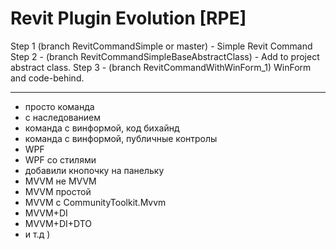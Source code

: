 # Revit Plugin Evolution [RPE]
Step 1 (branch RevitCommandSimple or master) - Simple Revit Command
Step 2 - (branch RevitCommandSimpleBaseAbstractClass) - Add to project abstract class.
Step 3 - (branch RevitCommandWithWinForm_1) WinForm and code-behind.

------------
- просто команда
- с наследованием
- команда с винформой, код бихайнд
- команда с винформой, публичные контролы
- WPF
- WPF со стилями
- добавили кнопочку на панельку
- MVVM не MVVM
- MVVM простой
- MVVM с CommunityToolkit.Mvvm
- MVVM+DI
- MVVM+DI+DTO
- и т.д )
